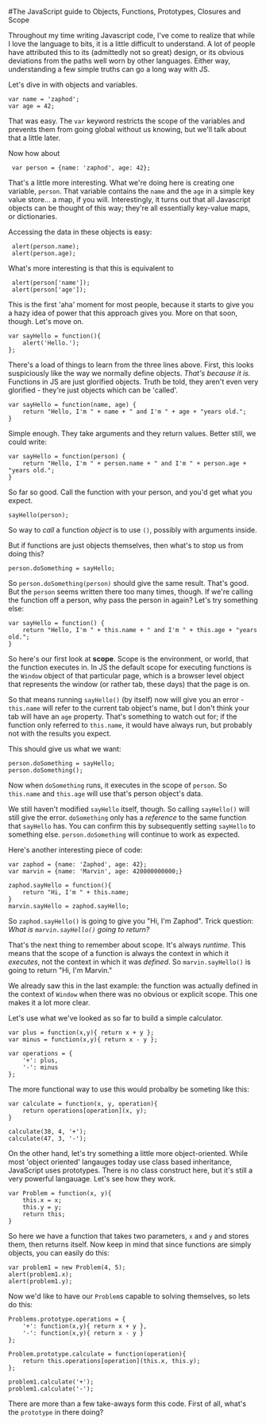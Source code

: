 <!--
~~~
title: "The Javascript Guide to Objects, Functions, Closures and Scope"
slug: /javascript-guide-to-objects-functions-prototpyes-closures-scope
date: 2011-12-06
publish: no
tags: [javascript]
~~~
-->

#The JavaScript guide to Objects, Functions, Prototypes, Closures and Scope

Throughout my time writing Javascript code, I've come to realize that while I love the language to bits, it is a little difficult to understand. A lot of people have attributed this to its  (admittedly not so great) design, or its obvious deviations from the paths well worn by other languages. Either way, understanding a few simple truths can go a long way with JS. 

Let's dive in with objects and variables. 

    var name = 'zaphod';
    var age = 42;

That was easy. The `var` keyword restricts the scope of the variables and prevents them from going global without us knowing, but we'll talk about that a little later. 

Now how about

	 var person = {name: 'zaphod', age: 42};

That's a little more interesting. What we're doing here is creating one variable, `person`. That variable contains the `name` and the `age` in a simple key value store… a map, if you will. Interestingly, it turns out that all Javascript objects can be thought of this way; they're all essentially key-value maps, or dictionaries. 

Accessing the data in these objects is easy:

	 alert(person.name);
	 alert(person.age);

What's more interesting is that this is equivalent to 

	 alert(person['name']);
	 alert(person['age']);

This is the first 'aha' moment for most people, because it starts to give you a hazy idea of power that this approach gives you. More on that soon, though. Let's move on. 

    var sayHello = function(){
        alert('Hello.');    
    };

There's a load of things to learn from the three lines above. First, this looks suspiciously like the way we normally define objects. *That's because it is.* Functions in JS are just glorified objects. Truth be told, they aren't even very glorified - they're just objects which can be 'called'.

    var sayHello = function(name, age) {
        return "Hello, I'm " + name + " and I'm " + age + "years old.";
    }

Simple enough. They take arguments and they return values. Better still, we could write: 

    var sayHello = function(person) {
        return "Hello, I'm " + person.name + " and I'm " + person.age + "years old.";
    }

So far so good. Call the function with your person, and you'd get what you expect. 

    sayHello(person);

So way to *call* a function *object* is to use `()`, possibly with arguments inside. 

But if functions are just objects themselves, then what's to stop us from doing this?

    person.doSomething = sayHello;

So `person.doSomething(person)` should give the same result. That's good. But the `person` seems written there too many times, though. If we're calling the function off a person, why pass the person in again? Let's try something else:

    var sayHello = function() {
        return "Hello, I'm " + this.name + " and I'm " + this.age + "years old.";
    }

So here's our first look at **scope**. Scope is the environment, or world, that the function executes in. In JS the default scope for executing functions is the `Window` object of that particular page, which is a browser level object that represents the window (or rather tab, these days) that the page is on. 

So that means running `sayHello()` (by itself) now will give you an error - `this.name` will refer to the current tab object's name, but I don't think your tab will have an `age` property. That's something to watch out for; if the function only referred to `this.name`, it would have always run, but probably not with the results you expect. 

This should give us what we want:
    
    person.doSomething = sayHello;
    person.doSomething();

Now when `doSomething` runs, it executes in the scope of `person`. So `this.name` and `this.age` will use that's person object's data. 

We still haven't modified `sayHello` itself, though. So calling `sayHello()` will still give the error. `doSomething` only has a *reference* to the same function that `sayHello` has. You can confirm this by subsequently setting `sayHello` to something else. `person.doSomething` will continue to work as expected. 

Here's another interesting piece of code:

    var zaphod = {name: 'Zaphod', age: 42};
    var marvin = {name: 'Marvin', age: 420000000000;}

    zaphod.sayHello = function(){
        return "Hi, I'm " + this.name;
    }
    marvin.sayHello = zaphod.sayHello;

So `zaphod.sayHello()` is going to give you "Hi, I'm Zaphod". Trick question: *What is `marvin.sayHello()` going to return?* 

That's the next thing to remember about scope. It's always *runtime*. This means that the scope of a function is always the context in which it *executes*, not the context in which it was *defined*. So `marvin.sayHello()` is going to return "Hi, I'm Marvin."

We already saw this in the last example: the function was actually defined in the context of `Window` when there was no obvious or explicit scope. This one makes it a lot more clear. 

Let's use what we've looked as so far to build a simple calculator. 

    var plus = function(x,y){ return x + y };
    var minus = function(x,y){ return x - y };

    var operations = {
        '+': plus,
        '-': minus
    };

The more functional way to use this would probalby be someting like this:

    var calculate = function(x, y, operation){
        return operations[operation](x, y);
    }
    
    calculate(38, 4, '+');
    calculate(47, 3, '-');
    
On the other hand, let's try something a little more object-oriented. While most 'object oriented' langauges today use class based inheritance, JavaScript uses prototypes. There is no class construct here, but it's still a very powerful langauage. Let's see how they work.

    var Problem = function(x, y){
        this.x = x;
        this.y = y;        
        return this;
    }
    
So here we have a function that takes two parameters, `x` and `y` and stores them, then returns itself. Now keep in mind that since functions are simply objects, you can easily do this:

    var problem1 = new Problem(4, 5);
    alert(problem1.x);
    alert(problem1.y);
    
Now we'd like to have our `Problem`s capable to solving themselves, so lets do this:

    Problems.prototype.operations = {
        '+': function(x,y){ return x + y },
        '-': function(x,y){ return x - y }
    };
    
    Problem.prototype.calculate = function(operation){
        return this.operations[operation](this.x, this.y);
    };
    
    problem1.calculate('+');
    problem1.calculate('-');
    
There are more than a few take-aways form this code. First of all, what's the `prototype` in there doing?
    
    




    































